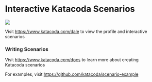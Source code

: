 # Interactive Katacoda Scenarios

[![](http://shields.katacoda.com/katacoda/dale/count.svg)](https://www.katacoda.com/dale "Get your profile on Katacoda.com")

Visit https://www.katacoda.com/dale to view the profile and interactive scenarios

### Writing Scenarios
Visit https://www.katacoda.com/docs to learn more about creating Katacoda scenarios

For examples, visit https://github.com/katacoda/scenario-example

